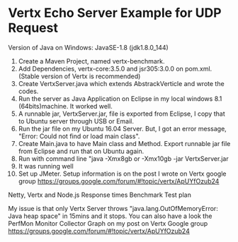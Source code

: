 # Vertx Echo Server Example for UDP Request

Version of Java on Windows: JavaSE-1.8 (jdk1.8.0_144)

1. Create a Maven Project, named vertx-benchmark.
2. Add Dependencies, vertx-core:3.5.0 and jsr305:3.0.0 on pom.xml. (Stable version of Vertx is recommended)
3. Create VertxServer.java which extends AbstrackVerticle and wrote the codes.
4. Run the server as Java Application on Eclipse in my local windows 8.1 (64bits)machine. It worked well.
5. A runnable jar, VertxServer.jar, file is exported from Eclipse, I copy that to Ubuntu server through USB or Email.
6. Run the jar file on my Ubuntu 16.04 Server. But, I got an error message, "Error: Could not find or load main class".
7. Create Main.java to have Main class and Method. Export runnable jar file from Eclipse and run that on Ubuntu again.
8. Run with command line "java -Xmx8gb or -Xmx10gb -jar VertxServer.jar 
9. It was running well
10. Set up JMeter. Setup information is on the post I wrote on Vertx google group https://groups.google.com/forum/#!topic/vertx/ApUYfOzub24


Netty, Vertx and Node.js Response times Benchmark Test plan

My issue is that only Vertx Server throws "java.lang.OutOfMemoryError: Java heap space" in 15mins and it stops.
You can also have a look the PerfMon Monitor Collector Graph on my post on Vertx Google group
https://groups.google.com/forum/#!topic/vertx/ApUYfOzub24

